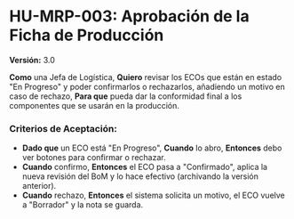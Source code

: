 # HU-MRP-003: Aprobación de la Ficha de Producción
**Versión:** 3.0

**Como** una Jefa de Logística,
**Quiero** revisar los ECOs que están en estado "En Progreso" y poder confirmarlos o rechazarlos, añadiendo un motivo en caso de rechazo,
**Para que** pueda dar la conformidad final a los componentes que se usarán en la producción.

### Criterios de Aceptación:
-   **Dado que** un ECO está "En Progreso", **Cuando** lo abro, **Entonces** debo ver botones para confirmar o rechazar.
-   **Cuando** confirmo, **Entonces** el ECO pasa a "Confirmado", aplica la nueva revisión del BoM y lo hace efectivo (archivando la versión anterior).
-   **Cuando** rechazo, **Entonces** el sistema solicita un motivo, el ECO vuelve a "Borrador" y la nota se guarda.
